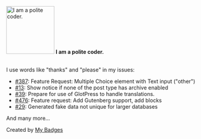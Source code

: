 <img src="https://my-badges.github.io/my-badges/polite-coder.png" alt="I am a polite coder." title="I am a polite coder." width="128">
<strong>I am a polite coder.</strong>
<br><br>

I use words like "thanks" and "please" in my issues:

- <a href="https://github.com/awsmug/torro-forms/issues/387">#387</a>: Feature Request: Multiple Choice element with Text input ("other")
- <a href="https://github.com/humanmade/page-for-post-type/issues/13">#13</a>: Show notice if none of the post type has archive enabled
- <a href="https://github.com/advancedforms/advanced-forms/issues/39">#39</a>: Prepare for use of GlotPress to handle translations.
- <a href="https://github.com/awsmug/torro-forms/issues/476">#476</a>: Feature request: Add Gutenberg support, add blocks
- <a href="https://github.com/deliciousbrains/wp-migrate-db-anonymization/issues/29">#29</a>: Generated fake data not unique for larger databases

 And many more...


Created by <a href="https://github.com/my-badges/my-badges">My Badges</a>